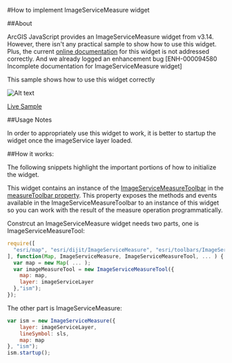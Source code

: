 #How to implement ImageServiceMeasure widget

##About

ArcGIS JavaScript provides an ImageServiceMeasure widget from v3.14. However, there isn't any practical sample to show how to use this widget. Plus, the current [online documentation](https://developers.arcgis.com/javascript/jsapi/imageservicemeasure-amd.html) for this widget is not addressed correctly. And we already logged an enhancement bug [ENH-000094580 Incomplete documentation for ImageServiceMeasure widget]


This sample shows how to use this widget correctly


![Alt text](https://github.com/goldenlimit/developer-support/blob/imageWidgetJS/web-js/image-service-measure-widget/screenshot.JPG "ImageServiceMeasure widget")

[Live Sample](https://goldenlimit.github.io/image-service-measure-widget/index.html)


##Usage Notes

In order to appropriately use this widget to work, it is better to startup the widget once the imageService layer loaded. 


##How it works:

The following snippets highlight the important portions of how to initialize the widget.

This widget contains an instance of the [ImageServiceMeasureToolbar](https://developers.arcgis.com/javascript/jsapi/imageservicemeasuretool-amd.html) in the [measureToolbar property](https://developers.arcgis.com/javascript/jsapi/imageservicemeasure-amd.html#measuretoolbar). This property exposes the methods and events available in the ImageServiceMeasureToolbar to an instance of this widget so you can work with the result of the measure operation programmatically.

Constrcut an ImageServiceMeasure widget needs two parts, one is ImageServiceMeasureTool:

```javascript
require([
  "esri/map", "esri/dijit/ImageServiceMeasure", "esri/toolbars/ImageServiceMeasureTool", ... 
], function(Map, ImageServiceMeasure, ImageServiceMeasureTool, ... ) {
  var map = new Map( ... );
  var imageMeasureTool = new ImageServiceMeasureTool({
    map: map,
    layer: imageServiceLayer
  },"ism");
});
```

The other part is ImageServiceMeasure:

```javascript
var ism = new ImageServiceMeasure({
    layer: imageServiceLayer,
    lineSymbol: sls,
    map: map
}, "ism");
ism.startup();
```